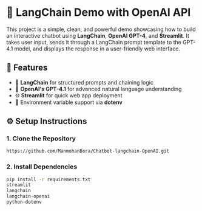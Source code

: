 # 🚀 LangChain Demo with OpenAI API
This project is a simple, clean, and powerful demo showcasing how to build an interactive chatbot using **LangChain**, **OpenAI GPT-4**, and **Streamlit**. It takes user input, sends it through a LangChain prompt template to the GPT-4.1 model, and displays the response in a user-friendly web interface.

## 📌 Features
- 🔗 **LangChain** for structured prompts and chaining logic  
- 🤖 **OpenAI's GPT-4.1** for advanced natural language understanding  
- 🌐 **Streamlit** for quick web app deployment  
- 🔐 Environment variable support via **dotenv**


## ⚙️ Setup Instructions

### 1. Clone the Repository
```bash
https://github.com/ManmohanBora/Chatbot-langchain-OpenAI.git
```
### 2. Install Dependencies
```bash
pip install -r requirements.txt
streamlit
langchain
langchain-openai
python-dotenv



